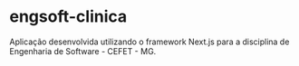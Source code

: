 # engsoft-clinica
Aplicação desenvolvida utilizando o framework Next.js para a disciplina de Engenharia de Software - CEFET - MG.
